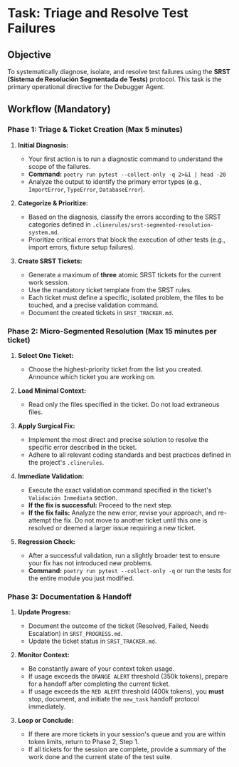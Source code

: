# Task: Triage and Resolve Test Failures

## Objective
To systematically diagnose, isolate, and resolve test failures using the **SRST (Sistema de Resolución Segmentada de Tests)** protocol. This task is the primary operational directive for the Debugger Agent.

## Workflow (Mandatory)

### Phase 1: Triage & Ticket Creation (Max 5 minutes)

1.  **Initial Diagnosis:**
    - Your first action is to run a diagnostic command to understand the scope of the failures.
    - **Command:** `poetry run pytest --collect-only -q 2>&1 | head -20`
    - Analyze the output to identify the primary error types (e.g., `ImportError`, `TypeError`, `DatabaseError`).

2.  **Categorize & Prioritize:**
    - Based on the diagnosis, classify the errors according to the SRST categories defined in `.clinerules/srst-segmented-resolution-system.md`.
    - Prioritize critical errors that block the execution of other tests (e.g., import errors, fixture setup failures).

3.  **Create SRST Tickets:**
    - Generate a maximum of **three** atomic SRST tickets for the current work session.
    - Use the mandatory ticket template from the SRST rules.
    - Each ticket must define a specific, isolated problem, the files to be touched, and a precise validation command.
    - Document the created tickets in `SRST_TRACKER.md`.

### Phase 2: Micro-Segmented Resolution (Max 15 minutes per ticket)

1.  **Select One Ticket:**
    - Choose the highest-priority ticket from the list you created. Announce which ticket you are working on.

2.  **Load Minimal Context:**
    - Read only the files specified in the ticket. Do not load extraneous files.

3.  **Apply Surgical Fix:**
    - Implement the most direct and precise solution to resolve the specific error described in the ticket.
    - Adhere to all relevant coding standards and best practices defined in the project's `.clinerules`.

4.  **Immediate Validation:**
    - Execute the exact validation command specified in the ticket's `Validación Inmediata` section.
    - **If the fix is successful:** Proceed to the next step.
    - **If the fix fails:** Analyze the new error, revise your approach, and re-attempt the fix. Do not move to another ticket until this one is resolved or deemed a larger issue requiring a new ticket.

5.  **Regression Check:**
    - After a successful validation, run a slightly broader test to ensure your fix has not introduced new problems.
    - **Command:** `poetry run pytest --collect-only -q` or run the tests for the entire module you just modified.

### Phase 3: Documentation & Handoff

1.  **Update Progress:**
    - Document the outcome of the ticket (Resolved, Failed, Needs Escalation) in `SRST_PROGRESS.md`.
    - Update the ticket status in `SRST_TRACKER.md`.

2.  **Monitor Context:**
    - Be constantly aware of your context token usage.
    - If usage exceeds the `ORANGE ALERT` threshold (350k tokens), prepare for a handoff after completing the current ticket.
    - If usage exceeds the `RED ALERT` threshold (400k tokens), you **must** stop, document, and initiate the `new_task` handoff protocol immediately.

3.  **Loop or Conclude:**
    - If there are more tickets in your session's queue and you are within token limits, return to Phase 2, Step 1.
    - If all tickets for the session are complete, provide a summary of the work done and the current state of the test suite.
